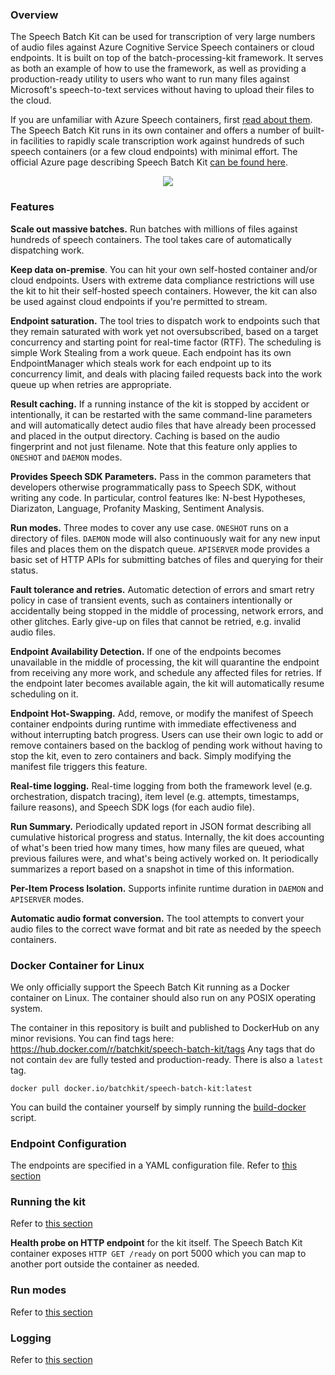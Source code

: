 ### Overview

The Speech Batch Kit can be used for transcription of very large numbers of audio files against
 Azure Cognitive Service Speech containers or cloud endpoints. It is built on top of the batch-processing-kit framework.
 It serves as both an example of how to use the framework, as well as providing a production-ready utility to
 users who want to run many files against Microsoft's speech-to-text services without having to upload their
 files to the cloud.
 
 If you are unfamiliar with Azure Speech containers, first [read about them](https://docs.microsoft.com/en-us/azure/cognitive-services/speech-service/speech-container-howto).
The Speech Batch Kit runs in its own container and offers a number of built-in facilities to rapidly scale transcription work
against hundreds of such speech containers (or a few cloud endpoints) with minimal effort. The official Azure page
describing Speech Batch Kit [can be found here](https://docs.microsoft.com/en-us/azure/cognitive-services/speech-service/speech-container-batch-processing?tabs=oneshot).

 <p align="center">
  <img src="https://docs.microsoft.com/en-us/azure/cognitive-services/speech-service/media/containers/general-diagram.png" />
</p>
 
### Features

**Scale out massive batches.** Run batches with millions of files against hundreds of speech containers.
The tool takes care of automatically dispatching work.

**Keep data on-premise**. You can hit your own self-hosted container and/or cloud endpoints. Users with extreme
data compliance restrictions will use the kit to hit their self-hosted speech containers. However, the kit can also be used
against cloud endpoints if you're permitted to stream. 

**Endpoint saturation.** The tool tries to dispatch work to endpoints such that they remain saturated with work
yet not oversubscribed, based on a target concurrency and starting point for real-time factor (RTF). The scheduling
is simple Work Stealing from a work queue. Each endpoint has its own EndpointManager which steals work for each
endpoint up to its concurrency limit, and deals with placing failed requests back into the work queue up when retries
are appropriate.

**Result caching.** If a running instance of the kit is stopped by accident or intentionally, it can be restarted
with the same command-line parameters and will automatically detect audio files that have already been processed
and placed in the output directory. Caching is based on the audio fingerprint and not just filename.
Note that this feature only applies to `ONESHOT` and `DAEMON` modes.

**Provides Speech SDK Parameters.** Pass in the common parameters that developers otherwise programmatically pass to Speech SDK, without
writing any code. In particular, control features lke: N-best Hypotheses, Diarizaton, Language, Profanity Masking, Sentiment Analysis.

**Run modes.** Three modes to cover any use case. `ONESHOT` runs on a directory of files. `DAEMON` mode will
also continuously wait for any new input files and places them on the dispatch queue. `APISERVER` mode provides
a basic set of HTTP APIs for submitting batches of files and querying for their status.

**Fault tolerance and retries.** Automatic detection of errors and smart retry policy in case of transient events, such as containers
intentionally or accidentally being stopped in the middle of processing, network errors, and other glitches. Early give-up
on files that cannot be retried, e.g. invalid audio files.

**Endpoint Availability Detection.**  If one of the endpoints becomes unavailable in the middle of processing,
the kit will quarantine the endpoint from receiving any more work, and schedule any affected files for retries.
If the endpoint later becomes available again, the kit will automatically resume scheduling on it.

**Endpoint Hot-Swapping.** Add, remove, or modify the manifest of Speech container endpoints during runtime with
immediate effectiveness and without interrupting batch progress. Users can use their own logic to add or
remove containers based on the backlog of pending work without having to stop the kit, even to zero containers and back.
Simply modifying the manifest file triggers this feature.

**Real-time logging.** Real-time logging from both the framework level (e.g. orchestration, dispatch tracing), 
item level (e.g. attempts, timestamps, failure reasons), and Speech SDK logs (for each audio file).

**Run Summary.** Periodically updated report in JSON format describing all cumulative historical progress and status.
Internally, the kit does accounting of what's been tried how many times, how many files are queued, what
previous failures were, and what's being actively worked on. It periodically summarizes a report based on a snapshot
in time of this information.

**Per-Item Process Isolation.** Supports infinite runtime duration in `DAEMON` and `APISERVER` modes.

**Automatic audio format conversion.** The tool attempts to convert your audio files to the correct wave format and 
bit rate as needed by the speech containers.

### Docker Container for Linux

We only officially support the Speech Batch Kit running as a Docker container on Linux. The container should also
run on any POSIX operating system. 

The container in this repository is built and published to DockerHub on any minor revisions.
You can find tags here: https://hub.docker.com/r/batchkit/speech-batch-kit/tags
Any tags that do not contain `dev` are fully tested and production-ready. There is also a `latest` tag.

```
docker pull docker.io/batchkit/speech-batch-kit:latest
```

You can build the container yourself by simply running the [build-docker](https://github.com/microsoft/batch-processing-kit/blob/master/batchkit_examples/speech_sdk/build-docker) script.


### Endpoint Configuration

The endpoints are specified in a YAML configuration file. Refer to [this section](https://docs.microsoft.com/en-us/azure/cognitive-services/speech-service/speech-container-batch-processing?tabs=oneshot#endpoint-configuration)

### Running the kit

Refer to [this section](https://docs.microsoft.com/en-us/azure/cognitive-services/speech-service/speech-container-batch-processing?tabs=oneshot#run-the-batch-processing-container)

**Health probe on HTTP endpoint** for the kit itself. The Speech Batch Kit container exposes ```HTTP GET /ready``` on port 5000
which you can map to another port outside the container as needed.

### Run modes

Refer to [this section](https://docs.microsoft.com/en-us/azure/cognitive-services/speech-service/speech-container-batch-processing?tabs=oneshot#run-the-batch-processing-container)

### Logging

Refer to [this section](https://docs.microsoft.com/en-us/azure/cognitive-services/speech-service/speech-container-batch-processing?tabs=oneshot#logging)

